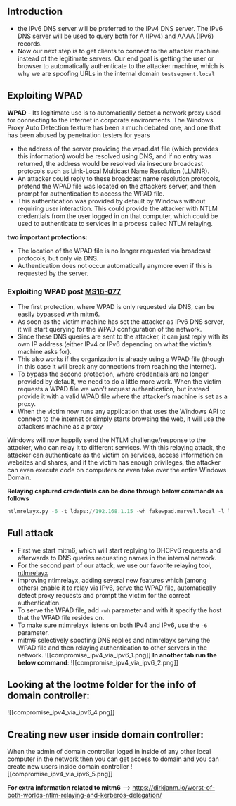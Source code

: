 


## Introduction
- the IPv6 DNS server will be preferred to the IPv4 DNS server. The IPv6 DNS server will be used to query both for A (IPv4) and AAAA (IPv6) records.
- Now our next step is to get clients to connect to the attacker machine instead of the legitimate servers. Our end goal is getting the user or browser to automatically authenticate to the attacker machine, which is why we are spoofing URLs in the internal domain `testsegment.local`

## Exploiting WPAD
**WPAD** - 
Its legitimate use is to automatically detect a network proxy used for connecting to the internet in corporate environments.
The Windows Proxy Auto Detection feature has been a much debated one, and one that has been abused by penetration testers for years

- the address of the server providing the wpad.dat file (which provides this information) would be resolved using DNS, and if no entry was returned, the address would be resolved via insecure broadcast protocols such as Link-Local Multicast Name Resolution (LLMNR).
- An attacker could reply to these broadcast name resolution protocols, pretend the WPAD file was located on the attackers server, and then prompt for authentication to access the WPAD file.
- This authentication was provided by default by Windows without requiring user interaction. This could provide the attacker with NTLM credentials from the user logged in on that computer, which could be used to authenticate to services in a process called NTLM relaying.

**two important protections:**
- The location of the WPAD file is no longer requested via broadcast protocols, but only via DNS.  
- Authentication does not occur automatically anymore even if this is requested by the server.

### Exploiting WPAD post [MS16-077](https://support.microsoft.com/en-us/topic/ms16-077-security-update-for-wpad-june-14-2016-2490f086-dc17-4a6e-2799-a974d1af385e)
- The first protection, where WPAD is only requested via DNS, can be easily bypassed with mitm6.
- As soon as the victim machine has set the attacker as IPv6 DNS server, it will start querying for the WPAD configuration of the network.
- Since these DNS queries are sent to the attacker, it can just reply with its own IP address (either IPv4 or IPv6 depending on what the victim’s machine asks for).
- This also works if the organization is already using a WPAD file (though in this case it will break any connections from reaching the internet).
- To bypass the second protection, where credentials are no longer provided by default, we need to do a little more work. When the victim requests a WPAD file we won’t request authentication, but instead provide it with a valid WPAD file where the attacker’s machine is set as a proxy.
- When the victim now runs any application that uses the Windows API to connect to the internet or simply starts browsing the web, it will use the attackers machine as a proxy

Windows will now happily send the NTLM challenge/response to the attacker, who can relay it to different services. With this relaying attack, the attacker can authenticate as the victim on services, access information on websites and shares, and if the victim has enough privileges, the attacker can even execute code on computers or even take over the entire Windows Domain.

**Relaying captured credentials can be done through below commands as follows**
```python
ntlmrelayx.py -6 -t ldaps://192.168.1.15 -wh fakewpad.marvel.local -l lootme
```

## Full attack
- First we start mitm6, which will start replying to DHCPv6 requests and afterwards to DNS queries requesting names in the internal network.
- For the second part of our attack, we use our favorite relaying tool, [ntlmrelayx](https://github.com/CoreSecurity/impacket/blob/master/examples/ntlmrelayx.py)
- improving ntlmrelayx, adding several new features which (among others) enable it to relay via IPv6, serve the WPAD file, automatically detect proxy requests and prompt the victim for the correct authentication.
- To serve the WPAD file, add `-wh` parameter and with it specify the host that the WPAD file resides on.
- To make sure ntlmrelayx listens on both IPv4 and IPv6, use the `-6` parameter.
- mitm6 selectively spoofing DNS replies and ntlmrelayx serving the WPAD file and then relaying authentication to other servers in the network.
![[compromise_ipv4_via_ipv6_1.png]]
**In another tab run the below command**:
![[compromise_ipv4_via_ipv6_2.png]]

## Looking at the lootme folder for the info of domain controller:
![[compromise_ipv4_via_ipv6_4.png]]

## Creating new user inside domain controller:
When the admin of domain controller loged in inside of any other local computer in the network then you can get access to domain and you can create new users inside domain controller
![[compromise_ipv4_via_ipv6_5.png]]


**For extra information related to mitm6** --> https://dirkjanm.io/worst-of-both-worlds-ntlm-relaying-and-kerberos-delegation/